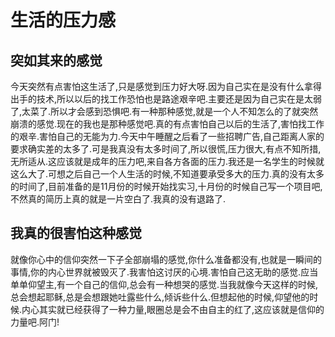 # 生活的压力感

## 突如其来的感觉

今天突然有点害怕这生活了,只是感觉到压力好大呀.因为自己实在是没有什么拿得出手的技术,所以以后的找工作恐怕也是路途艰辛吧.主要还是因为自己实在是太弱了,太菜了.所以才会感到恐惧吧.有一种那种感觉,就是一个人不知怎么的了就突然崩溃的感觉.现在的我也是那种感觉吧.真的有点害怕自己以后的生活了,害怕找工作的艰辛.害怕自己的无能为力.今天中午睡醒之后看了一些招聘广告,自己距离人家的要求确实差的太多了.可是我真没有太多时间了,所以很慌,压力很大,有点不知所措,无所适从.这应该就是成年的压力吧,来自各方各面的压力.我还是一名学生的时候就这么大了.可想之后自己一个人生活的时候,不知道要承受多大的压力.真的没有太多的时间了,目前准备的是11月份的时候开始找实习,十月份的时候自己写一个项目吧,不然真的简历上真的就是一片空白了.我真的没有退路了.

## 我真的很害怕这种感觉

就像你心中的信仰突然一下子全部崩塌的感觉,你什么准备都没有,也就是一瞬间的事情,你的内心世界就被毁灭了.我害怕这讨厌的心境.害怕自己这无助的感觉.应当单单仰望主,有一个自己的信仰,总会有一种想哭的感觉.当我就像今天这样的时候,总会想起耶稣,总是会想跟她吐露些什么,倾诉些什么.但想起他的时候,仰望他的时候.内心其实就已经获得了一种力量,眼圈总是会不由自主的红了,这应该就是信仰的力量吧.阿门!
